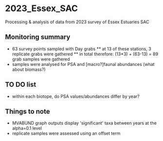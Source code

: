 # 2023_Essex_SAC
Processing &amp; analysis of data  from 2023 survey of Essex Estuaries SAC

## Monitoring summary
* 63 survey points sampled with Day grabs
** at 13 of these stations, 3 replicate grabs were gathered
** in total therefore: (13*3) + (63-13) = 89 grab samples were gathered
* samples were analysed for PSA and [macro?]faunal abundances (what about biomass?)

## TO DO list
* within each biotope, do PSA values/abundances differ by year?

## Things to note
* MVABUND graph outputs display 'significant' taxa between years at the alpha=0.1 level
* replicate samples were assessed using an offset term